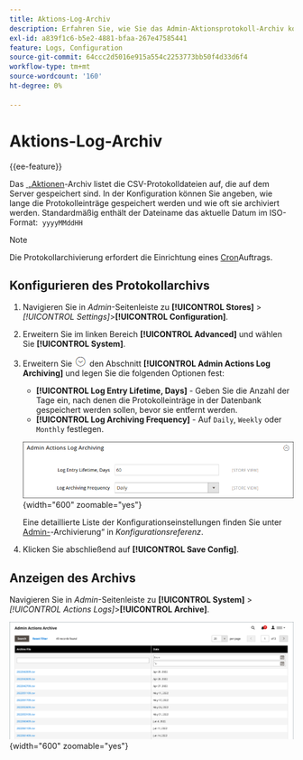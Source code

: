 ```yaml
---
title: Aktions-Log-Archiv
description: Erfahren Sie, wie Sie das Admin-Aktionsprotokoll-Archiv konfigurieren und anzeigen.
exl-id: a839f1c6-b5e2-4881-bfaa-267e47585441
feature: Logs, Configuration
source-git-commit: 64ccc2d5016e915a554c2253773bb50f4d33d6f4
workflow-type: tm+mt
source-wordcount: '160'
ht-degree: 0%

---
```


# Aktions-Log-Archiv

{{ee-feature}}

Das [&#x200B; „Aktionen](action-log.md)-Archiv listet die CSV-Protokolldateien auf, die auf dem Server gespeichert sind. In der Konfiguration können Sie angeben, wie lange die Protokolleinträge gespeichert werden und wie oft sie archiviert werden. Standardmäßig enthält der Dateiname das aktuelle Datum im ISO-Format:  `yyyyMMddHH`

>[!NOTE]
>
>Die Protokollarchivierung erfordert die Einrichtung eines [Cron](cron.md)Auftrags.

## Konfigurieren des Protokollarchivs

1. Navigieren Sie in _Admin_-Seitenleiste zu **[!UICONTROL Stores]** > _[!UICONTROL Settings]_>**[!UICONTROL Configuration]**.

1. Erweitern Sie im linken Bereich **[!UICONTROL Advanced]** und wählen Sie **[!UICONTROL System]**.

1. Erweitern Sie ![Erweiterungsauswahl](../assets/icon-display-expand.png) den Abschnitt **[!UICONTROL Admin Actions Log Archiving]** und legen Sie die folgenden Optionen fest:

   - **[!UICONTROL Log Entry Lifetime, Days]** - Geben Sie die Anzahl der Tage ein, nach denen die Protokolleinträge in der Datenbank gespeichert werden sollen, bevor sie entfernt werden.
   - **[!UICONTROL Log Archiving Frequency]** - Auf `Daily`, `Weekly` oder `Monthly` festlegen.

   ![Erweiterte Konfiguration - Archivierung des Administratoraktionsprotokolls](../configuration-reference/advanced/assets/system-admin-actions-log-archiving.png){width="600" zoomable="yes"}

   Eine detaillierte Liste der Konfigurationseinstellungen finden Sie unter [Admin-](../configuration-reference/advanced/system.md)-Archivierung“ in _Konfigurationsreferenz_.

1. Klicken Sie abschließend auf **[!UICONTROL Save Config]**.

## Anzeigen des Archivs

Navigieren Sie in _Admin_-Seitenleiste zu **[!UICONTROL System]** > _[!UICONTROL Actions Logs]_>**[!UICONTROL Archive]**.

![Aktions-Log-Archiv](./assets/action-log-archive.png){width="600" zoomable="yes"}
